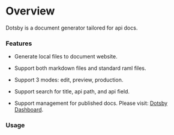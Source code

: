 # Overview

Dotsby is a document generator tailored for api docs.

### Features
* Generate local files to document website.

* Support both markdown files and standard raml files.

* Support 3 modes: edit, preview, production.

* Support search for title, api path, and api field.

* Support management for published docs. Please visit: [Dotsby Dashboard]().

### Usage